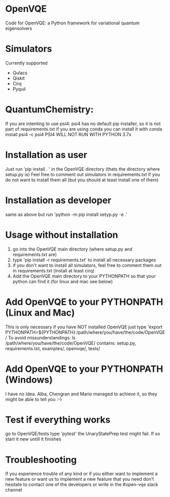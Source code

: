 # OpenVQE
Code for OpenVQE: a Python framework for variational quantum eigensolvers

# Simulators
Currently supported
- Qulacs
- Qiskit
- Cirq
- Pyquil

# QuantumChemistry:
If you are intenting to use psi4:
psi4 has no default pip installer, so it is not part of requirements.txt
if you are using conda you can install it with
conda install psi4 -c psi4
PSI4 WILL NOT RUN WITH PYTHON 3.7x

# Installation as user
Just run 'pip install . ' in the OpenVQE directory (thats the directory where setup.py is)
Feel free to comment out simulators in requirements.txt if you do not want to install them all (but you should at least install one of them)

# Installation as developer
same as above but run 'python -m pip install setyp.py -e .' 

# Usage without installation
1. go into the OpenVQE main directory (where setup.py and requirements.txt are)
2. type 'pip install -r requirements.txt' to install all necessary packages
3. if you don't want to install all simulators, feel free to comment them out in requirements.txt (install at least cirq)
4. Add the OpenVQE main directory to your PYTHONPATH so that your python can find it (for linux and mac see below)

# Add OpenVQE to your PYTHONPATH (Linux and Mac)
This is only necessary if you have NOT installed OpenVQE
just type 'export PYTHONPATH=${PYTHONPATH}:/path/where/you/have/the/code/OpenVQE/
To avoid missunderstandings:
ls /path/where/you/have/the/code/OpenVQE/
contains: setup.py, requirements.txt, examples/, openvqe/, tests/

# Add OpenVQE to your PYTHONPATH (Windows)
I have no Idea. Alba, Chengran and Mario managed to achieve it, so they might be able to tell you :-)

# Test if everything works
go to OpenVQE/tests
type 'pytest'
the UnaryStatePrep test might fail. If so start it new untill it finishes

# Troubleshooting
If you experience trouble of any kind or if you either want to implement a new feature or want us to implement a new feature that you need
don't hesitate to contact one of the developers or write in the #open-vqe slack channel
